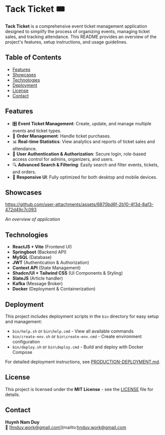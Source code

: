 # Tack Ticket 🎟️

**Tack Ticket** is a comprehensive event ticket management application designed to simplify the process of organizing events, managing ticket sales, and tracking attendance. This README provides an overview of the project's features, setup instructions, and usage guidelines.

## Table of Contents

- [Features](#features)
- [Showcases](#showcases)
- [Technologies](#technologies)
- [Deployment](#deployment)
- [License](#license)
- [Contact](#contact)

## Features

- 🎛 **Event Ticket Management**: Create, update, and manage multiple events and ticket types.
- 🧾 **Order Management**: Handle ticket purchases.
- 📊 **Real-time Statistics**: View analytics and reports of ticket sales and attendance.
- 🔐 **User Authentication & Authorization**: Secure login, role-based access control for admins, organizers, and users.
- 🔍 **Advanced Search & Filtering**: Easily search and filter events, tickets, and orders.
- 📱 **Responsive UI**: Fully optimized for both desktop and mobile devices.

## Showcases
https://github.com/user-attachments/assets/6870bd6f-2b10-4f3d-8af3-472d49c7c093

*An overview of application*


## Technologies

- **ReactJS + Vite** (Frontend UI)
- **Springboot** (Backend API)
- **MySQL** (Database)
- **JWT** (Authentication & Authorization)
- **Context API** (State Management)
- **Shadcn/UI + Tailwind CSS** (UI Components & Styling)
- **SlateJS** (Article handler)
- **Kafka** (Message Broker)
- **Docker** (Deployment & Containerization)

## Deployment

This project includes deployment scripts in the `bin` directory for easy setup and management:

- `bin/help.sh` or `bin\help.cmd` - View all available commands
- `bin/create-env.sh` or `bin\create-env.cmd` - Create environment configuration
- `bin/deploy.sh` or `bin\deploy.cmd` - Build and deploy with Docker Compose

For detailed deployment instructions, see [PRODUCTION-DEPLOYMENT.md](PRODUCTION-DEPLOYMENT.md).

## License

This project is licensed under the **MIT License** - see the [LICENSE](LICENSE.md) file for details.

## Contact

**Huynh Nam Duy**  
📧 [hnduy.work@gmail.com](mailto:hnduy.work@gmail.com